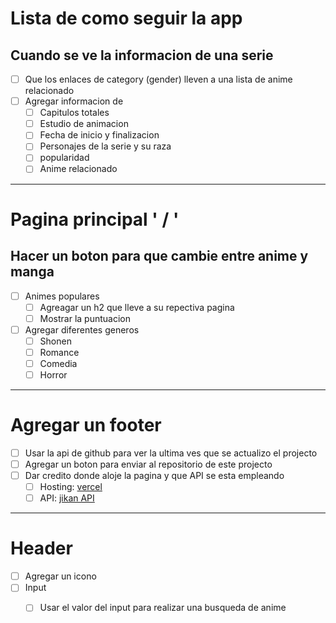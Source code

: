 # Lista de como seguir la app

## Cuando se ve la informacion de una serie

- [ ] Que los enlaces de category (gender) lleven a una lista de anime relacionado
- [ ] Agregar informacion de
  - [ ] Capitulos totales
  - [ ] Estudio de animacion
  - [ ] Fecha de inicio y finalizacion
  - [ ] Personajes de la serie y su raza
  - [ ] popularidad
  - [ ] Anime relacionado

---

# Pagina principal ' / '
## Hacer un boton para que cambie entre anime y manga

- [ ] Animes populares
  - [ ] Agreagar un h2 que lleve a su repectiva pagina
  - [ ] Mostrar la puntuacion

- [ ] Agregar diferentes generos
  - [ ] Shonen
  - [ ] Romance
  - [ ] Comedia
  - [ ] Horror 

---

# Agregar un footer

- [ ] Usar la api de github para ver la ultima ves que se actualizo el projecto
- [ ] Agregar un boton para enviar al repositorio de este projecto
- [ ] Dar credito donde aloje la pagina y que API se esta empleando
  - [ ] Hosting: [vercel](https://vercel.com/)
  - [ ] API: [jikan API](https://moe.jikan.com/)

---

# Header

- [ ] Agregar un icono
- [ ] Input
  - [ ] Usar el valor del input para realizar una busqueda de anime



